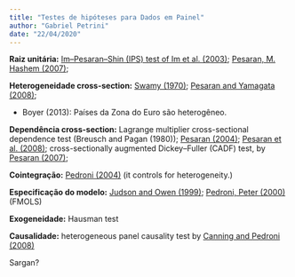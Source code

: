 ```yaml
---
title: "Testes de hipóteses para Dados em Painel"
author: "Gabriel Petrini"
date: "22/04/2020"
---
```




**Raiz unitária:** <u>Im–Pesaran–Shin (IPS) test of Im et al. (2003)</u>; <u>Pesaran, M. Hashem (2007)</u>;

**Heterogeneidade cross-section:** <u>Swamy (1970)</u>; <u>Pesaran and Yamagata (2008)</u>; 

- Boyer (2013): Países da Zona do Euro são heterogêneo.

**Dependência cross-section:** Lagrange multiplier cross-sectional dependence test (Breusch and
Pagan (1980)); <u>Pesaran (2004)</u>; <u>Pesaran et al. (2008)</u>; cross-sectionally augmented Dickey–Fuller (CADF) test, by <u>Pesaran (2007)</u>;

**Cointegração:** <u>Pedroni (2004)</u> (it controls for heterogeneity.)

**Especificação do modelo:**  <u>Judson and Owen (1999)</u>; <u>Pedroni, Peter (2000)</u> (FMOLS)

**Exogeneidade:** Hausman test

**Causalidade:** heterogeneous panel causality test by <u>Canning and Pedroni (2008)</u>

Sargan?